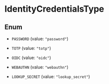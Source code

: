 

# IdentityCredentialsType

## Enum


* `PASSWORD` (value: `"password"`)

* `TOTP` (value: `"totp"`)

* `OIDC` (value: `"oidc"`)

* `WEBAUTHN` (value: `"webauthn"`)

* `LOOKUP_SECRET` (value: `"lookup_secret"`)



